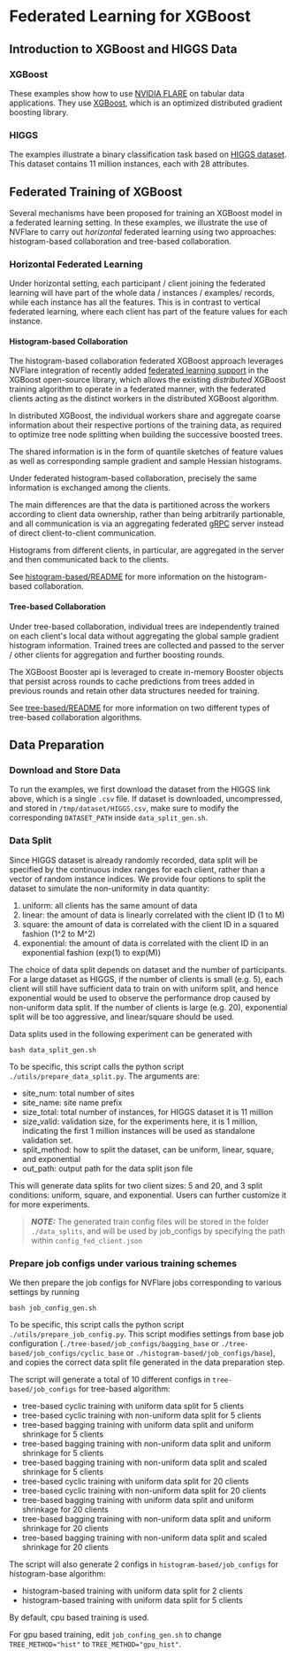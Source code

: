 # Federated Learning for XGBoost 

## Introduction to XGBoost and HIGGS Data

### XGBoost
These examples show how to use [NVIDIA FLARE](https://nvflare.readthedocs.io/en/main/index.html) on tabular data applications.
They use [XGBoost](https://github.com/dmlc/xgboost),
which is an optimized distributed gradient boosting library.

### HIGGS
The examples illustrate a binary classification task based on [HIGGS dataset](https://archive.ics.uci.edu/ml/datasets/HIGGS).
This dataset contains 11 million instances, each with 28 attributes.

## Federated Training of XGBoost
Several mechanisms have been proposed for training an XGBoost model in a federated learning setting.
In these examples, we illustrate the use of NVFlare to carry out *horizontal* federated learning using two approaches: histogram-based collaboration and tree-based collaboration.

### Horizontal Federated Learning
Under horizontal setting, each participant / client joining the federated learning will have part of the whole data / instances / examples/ records, while each instance has all the features.
This is in contrast to vertical federated learning, where each client has part of the feature values for each instance.

#### Histogram-based Collaboration
The histogram-based collaboration federated XGBoost approach leverages NVFlare integration of recently added [federated learning support](https://github.com/dmlc/xgboost/issues/7778) in the XGBoost open-source library,
which allows the existing *distributed* XGBoost training algorithm to operate in a federated manner,
with the federated clients acting as the distinct workers in the distributed XGBoost algorithm.

In distributed XGBoost, the individual workers share and aggregate coarse information about their respective portions of the training data,
as required to optimize tree node splitting when building the successive boosted trees.

The shared information is in the form of quantile sketches of feature values as well as corresponding sample gradient and sample Hessian histograms.

Under federated histogram-based collaboration, precisely the same information is exchanged among the clients.

The main differences are that the data is partitioned across the workers according to client data ownership, rather than being arbitrarily partionable, and all communication is via an aggregating federated [gRPC](https://grpc.io) server instead of direct client-to-client communication.

Histograms from different clients, in particular, are aggregated in the server and then communicated back to the clients.

See [histogram-based/README](histogram-based/README.md) for more information on the histogram-based collaboration.

#### Tree-based Collaboration
Under tree-based collaboration, individual trees are independently trained on each client's local data without aggregating the global sample gradient histogram information.
Trained trees are collected and passed to the server / other clients for aggregation and further boosting rounds.

The XGBoost Booster api is leveraged to create in-memory Booster objects that persist across rounds to cache predictions from trees added in previous rounds and retain other data structures needed for training.

See [tree-based/README](tree-based/README.md) for more information on two different types of tree-based collaboration algorithms.


## Data Preparation
### Download and Store Data
To run the examples, we first download the dataset from the HIGGS link above, which is a single `.csv` file.
If dataset is downloaded, uncompressed, and stored in `/tmp/dataset/HIGGS.csv`, make sure to modify the
corresponding `DATASET_PATH` inside `data_split_gen.sh`.

### Data Split
Since HIGGS dataset is already randomly recorded, data split will be specified by the continuous index ranges for each client, rather than a vector of random instance indices. We provide four options to split the dataset to simulate the non-uniformity in data quantity: 

1. uniform: all clients has the same amount of data 
2. linear: the amount of data is linearly correlated with the client ID (1 to M)
3. square: the amount of data is correlated with the client ID in a squared fashion (1^2 to M^2)
4. exponential: the amount of data is correlated with the client ID in an exponential fashion (exp(1) to exp(M))

The choice of data split depends on dataset and the number of participants. For a large dataset as HIGGS, if the number of clients is small (e.g. 5), each client will still have sufficient data to train on with uniform split, and hence exponential would be used to observe the performance drop caused by non-uniform data split. If the number of clients is large (e.g. 20), exponential split will be too aggressive, and linear/square should be used.

Data splits used in the following experiment can be generated with
```
bash data_split_gen.sh
```
To be specific, this script calls the python script `./utils/prepare_data_split.py`.
The arguments are:

- site_num: total number of sites
- site_name: site name prefix
- size_total: total number of instances, for HIGGS dataset it is 11 million
- size_valid: validation size, for the experiments here, it is 1 million, indicating the first 1 million instances will be used as standalone validation set. 
- split_method: how to split the dataset, can be uniform, linear, square, and exponential
- out_path: output path for the data split json file 

This will generate data splits for two client sizes: 5 and 20, and 3 split conditions: uniform, square, and exponential.
Users can further customize it for more experiments.

> **_NOTE:_** The generated train config files will be stored in the folder `./data_splits`,
> and will be used by job_configs by specifying the path within `config_fed_client.json` 


### Prepare job configs under various training schemes
We then prepare the job configs for NVFlare jobs corresponding to various settings by running
```
bash job_config_gen.sh
```
To be specific, this script calls the python script `./utils/prepare_job_config.py`.
This script modifies settings from base job configuration
(`./tree-based/job_configs/bagging_base` or `./tree-based/job_configs/cyclic_base`
or `./histogram-based/job_configs/base`),
and copies the correct data split file generated in the data preparation step.

The script will generate a total of 10 different configs in `tree-based/job_configs` for tree-based algorithm:

- tree-based cyclic training with uniform data split for 5 clients
- tree-based cyclic training with non-uniform data split for 5 clients
- tree-based bagging training with uniform data split and uniform shrinkage for 5 clients
- tree-based bagging training with non-uniform data split and uniform shrinkage for 5 clients
- tree-based bagging training with non-uniform data split and scaled shrinkage for 5 clients
- tree-based cyclic training with uniform data split for 20 clients
- tree-based cyclic training with non-uniform data split for 20 clients
- tree-based bagging training with uniform data split and uniform shrinkage for 20 clients
- tree-based bagging training with non-uniform data split and uniform shrinkage for 20 clients
- tree-based bagging training with non-uniform data split and scaled shrinkage for 20 clients


The script will also generate 2 configs in `histogram-based/job_configs` for histogram-base algorithm:

- histogram-based training with uniform data split for 2 clients
- histogram-based training with uniform data split for 5 clients


By default, cpu based training is used.

For gpu based training, edit `job_confing_gen.sh` to change `TREE_METHOD="hist"` to `TREE_METHOD="gpu_hist"`.
